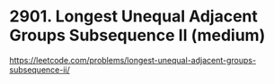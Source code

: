 # 2901. Longest Unequal Adjacent Groups Subsequence II (medium)

https://leetcode.com/problems/longest-unequal-adjacent-groups-subsequence-ii/
